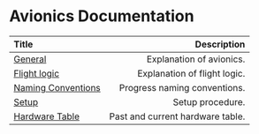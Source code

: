 # Avionics Documentation

| Title                           | Description                      |
| :--                             | --:                              |
| [General](../README.md)         | Explanation of avionics.         |
| [Flight logic](logic.md)        | Explanation of flight logic.     |
| [Naming Conventions](naming.md) | Progress naming conventions.     |
| [Setup](setup.md)               | Setup procedure.                 |
| [Hardware Table](hardware.md)   | Past and current hardware table. |

